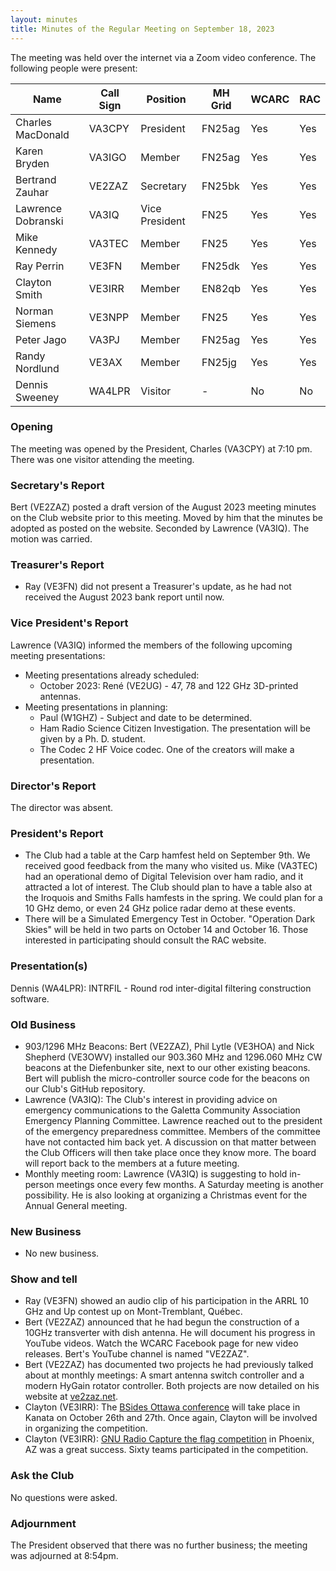 ```yaml
---
layout: minutes
title: Minutes of the Regular Meeting on September 18, 2023
---
```

The meeting was held over the internet via a Zoom video conference.
The following people were present:

| Name                   | Call Sign  | Position         | MH Grid | WCARC | RAC |
|------------------------|------------|------------------|---------|-------|-----|
| Charles MacDonald      | VA3CPY     | President        | FN25ag  | Yes   | Yes |
| Karen Bryden           | VA3IGO     | Member           | FN25ag  | Yes   | Yes |
| Bertrand Zauhar        | VE2ZAZ     | Secretary        | FN25bk  | Yes   | Yes |
| Lawrence Dobranski     | VA3IQ      | Vice President   | FN25    | Yes   | Yes |
| Mike Kennedy           | VA3TEC     | Member           | FN25    | Yes   | Yes |
| Ray Perrin             | VE3FN      | Member           | FN25dk  | Yes   | Yes |
| Clayton Smith          | VE3IRR     | Member           | EN82qb  | Yes   | Yes |
| Norman Siemens         | VE3NPP     | Member           | FN25    | Yes   | Yes |
| Peter Jago             | VA3PJ      | Member           | FN25ag  | Yes   | Yes |
| Randy Nordlund         | VE3AX      | Member           | FN25jg  | Yes   | Yes |
| Dennis Sweeney         | WA4LPR     | Visitor          | -       | No    | No  |

### Opening

The meeting was opened by the President, Charles (VA3CPY) at 7:10 pm.
There was one visitor attending the meeting.

### Secretary's Report

Bert (VE2ZAZ) posted a draft version of the August 2023 meeting minutes on the Club website prior to this meeting. Moved by him that the minutes be adopted as posted on the website. Seconded by Lawrence (VA3IQ). The motion was carried.

### Treasurer's Report

- Ray (VE3FN) did not present a Treasurer's update, as he had not received the August 2023 bank report until now.

### Vice President's Report

Lawrence (VA3IQ) informed the members of the following upcoming meeting presentations:

- Meeting presentations already scheduled:
  - October 2023: René (VE2UG) - 47, 78 and 122 GHz 3D-printed antennas.
- Meeting presentations in planning:
  - Paul (W1GHZ) - Subject and date to be determined.
  - Ham Radio Science Citizen Investigation. The presentation will be given by a Ph. D. student.
  - The Codec 2 HF Voice codec. One of the creators will make a presentation.

### Director's Report

The director was absent.

### President's Report

- The Club had a table at the Carp hamfest held on September 9th. We received good feedback from the many who visited us. Mike (VA3TEC) had an operational demo of Digital Television over ham radio, and it attracted a lot of interest. The Club should plan to have a table also at the Iroquois and Smiths Falls hamfests in the spring. We could plan for a 10 GHz demo, or even 24 GHz police radar demo at these events.
- There will be a Simulated Emergency Test in October. "Operation Dark Skies" will be held in two parts on October 14 and October 16. Those interested in participating should consult the RAC website.

### Presentation(s)

Dennis (WA4LPR): INTRFIL - Round rod inter-digital filtering construction software.

### Old Business

- 903/1296 MHz Beacons: Bert (VE2ZAZ), Phil Lytle (VE3HOA) and Nick Shepherd (VE3OWV) installed our 903.360 MHz and 1296.060 MHz CW beacons at the Diefenbunker site, next to our other existing beacons. Bert will publish the micro-controller source code for the beacons on our Club's GitHub repository.
- Lawrence (VA3IQ): The Club's interest in providing advice on emergency communications to the Galetta Community Association Emergency Planning Committee. Lawrence reached out to the president of the emergency preparedness committee. Members of the committee have not contacted him back yet. A discussion on that matter between the Club Officers will then take place once they know more. The board will report back to the members at a future meeting.
- Monthly meeting room: Lawrence (VA3IQ) is suggesting to hold in-person meetings once every few months. A Saturday meeting is another possibility. He is also looking at organizing a Christmas event for the Annual General meeting.

### New Business

- No new business.

### Show and tell

- Ray (VE3FN) showed an audio clip of his participation in the ARRL 10 GHz and Up contest up on Mont-Tremblant, Québec.
- Bert (VE2ZAZ) announced that he had begun the construction of a 10GHz transverter with dish antenna. He will document his progress in YouTube videos. Watch the WCARC Facebook page for new video releases. Bert's YouTube channel is named "VE2ZAZ".
- Bert (VE2ZAZ) has documented two projects he had previously talked about at monthly meetings: A smart antenna switch controller and a modern HyGain rotator controller. Both projects are now detailed on his website at [ve2zaz.net](https://ve2zaz.net/).
- Clayton (VE3IRR): The [BSides Ottawa conference](https://bsidesottawa.ca/) will take place in Kanata on October 26th and 27th. Once again, Clayton will be involved in organizing the competition.
- Clayton (VE3IRR): [GNU Radio Capture the flag competition](https://ctf-2023.gnuradio.org/) in Phoenix, AZ was a great success. Sixty teams participated in the competition.

### Ask the Club

No questions were asked.

### Adjournment

The President observed that there was no further business; the meeting was adjourned at 8:54pm.
